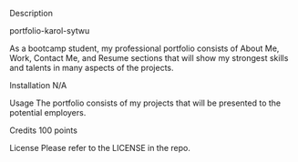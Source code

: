 Description 

portfolio-karol-sytwu

As a bootcamp student, my professional portfolio consists of About Me, Work, Contact Me, and Resume sections that will show my strongest skills and talents in many aspects of the projects.

Installation
N/A

Usage 
The portfolio consists of my projects that will be presented to the potential employers.

Credits
100 points

License
Please refer to the LICENSE in the repo.

